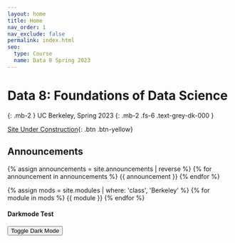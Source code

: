 ```yaml
---
layout: home
title: Home
nav_order: 1
nav_exclude: false
permalink: index.html
seo:
  type: Course
  name: Data 8 Spring 2023
---
```


# Data 8: Foundations of Data Science

{: .mb-2 }
UC Berkeley, Spring 2023
{: .mb-2 .fs-6 .text-grey-dk-000 }

[Site Under Construction](#){: .btn .btn-yellow}

<!--[Lecture Zoom Link](https://berkeley.zoom.us/j/96844490266){: .btn .btn-blue}-->

## Announcements

{% assign announcements = site.announcements | reverse %}
{% for announcement in announcements %}
{{ announcement }}
{% endfor %}

{% assign mods = site.modules | where: 'class', 'Berkeley' %}
{% for module in mods %}
{{ module }}
{% endfor %}


<!--DARKMODE UNDER CONSTRUCTION-->

#### Darkmode Test

<button class="js-toggle-dark-mode btn">Toggle Dark Mode</button>


<script src="darkmode.js"></script>
<!--
<script>
const toggleDarkMode = document.querySelector('.js-toggle-dark-mode');

jtd.addEvent(toggleDarkMode, 'click', function(){
  if (jtd.getTheme() === 'custom_dark') {
    jtd.setTheme('light');
  } else {
    jtd.setTheme('custom_dark');
  }
});
</script>
-->